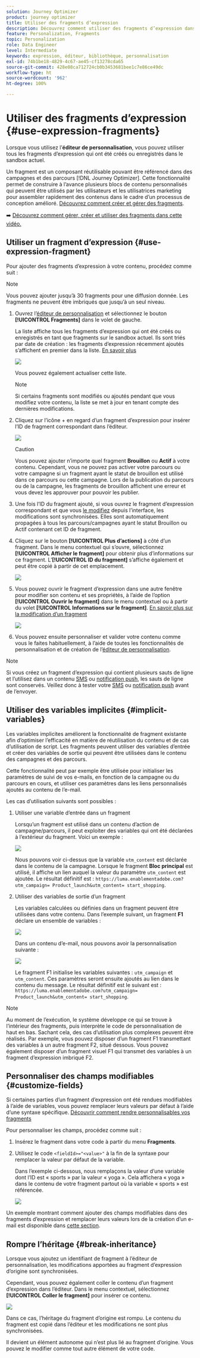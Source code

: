 ```yaml
---
solution: Journey Optimizer
product: journey optimizer
title: Utiliser des fragments d’expression
description: Découvrez comment utiliser des fragments d’expression dans l’éditeur de personnalisation de  [!DNL Journey Optimizer] .
feature: Personalization, Fragments
topic: Personalization
role: Data Engineer
level: Intermediate
keywords: expression, éditeur, bibliothèque, personnalisation
exl-id: 74b1be18-4829-4c67-ae45-cf13278cda65
source-git-commit: 428e08ca712724cb0b3453681bee1c7e86ce49dc
workflow-type: ht
source-wordcount: '962'
ht-degree: 100%

---
```


# Utiliser des fragments d’expression {#use-expression-fragments}

Lorsque vous utilisez l’**éditeur de personnalisation**, vous pouvez utiliser tous les fragments d’expression qui ont été créés ou enregistrés dans le sandbox actuel.

Un fragment est un composant réutilisable pouvant être référencé dans des campagnes et des parcours [!DNL Journey Optimizer]. Cette fonctionnalité permet de construire à l’avance plusieurs blocs de contenu personnalisés qui peuvent être utilisés par les utilisateurs et les utilisatrices marketing pour assembler rapidement des contenus dans le cadre d’un processus de conception amélioré. [Découvrez comment créer et gérer des fragments](../content-management/fragments.md).

➡️ [Découvrez comment gérer, créer et utiliser des fragments dans cette vidéo.](../content-management/fragments.md#video-fragments)

## Utiliser un fragment d’expression {#use-expression-fragment}

Pour ajouter des fragments d’expression à votre contenu, procédez comme suit :

>[!NOTE]
>
>Vous pouvez ajouter jusqu’à 30 fragments pour une diffusion donnée. Les fragments ne peuvent être imbriqués que jusqu’à un seul niveau.

1. Ouvrez l’[éditeur de personnalisation](personalization-build-expressions.md) et sélectionnez le bouton **[!UICONTROL Fragments]** dans le volet de gauche.

   La liste affiche tous les fragments d’expression qui ont été créés ou enregistrés en tant que fragments sur le sandbox actuel. Ils sont triés par date de création : les fragments d’expression récemment ajoutés s’affichent en premier dans la liste. [En savoir plus](../content-management/fragments.md#create-expression-fragment)

   ![](assets/expression-fragments-pane.png)

   Vous pouvez également actualiser cette liste.

   >[!NOTE]
   >
   >Si certains fragments sont modifiés ou ajoutés pendant que vous modifiez votre contenu, la liste se met à jour en tenant compte des dernières modifications.

1. Cliquez sur l’icône + en regard d’un fragment d’expression pour insérer l’ID de fragment correspondant dans l’éditeur.

   ![](assets/expression-fragment-add.png)

   >[!CAUTION]
   >
   >Vous pouvez ajouter n’importe quel fragment **Brouillon** ou **Actif** à votre contenu. Cependant, vous ne pouvez pas activer votre parcours ou votre campagne si un fragment ayant le statut de brouillon est utilisé dans ce parcours ou cette campagne. Lors de la publication du parcours ou de la campagne, les fragments de brouillon affichent une erreur et vous devez les approuver pour pouvoir les publier.

1. Une fois l’ID du fragment ajouté, si vous ouvrez le fragment d’expression correspondant et que vous [le modifiez](../content-management/fragments.md#edit-fragments) depuis l’interface, les modifications sont synchronisées. Elles sont automatiquement propagées à tous les parcours/campagnes ayant le statut Brouillon ou Actif contenant cet ID de fragment.

1. Cliquez sur le bouton **[!UICONTROL Plus d’actions]** à côté d’un fragment. Dans le menu contextuel qui s’ouvre, sélectionnez **[!UICONTROL Afficher le fragment]** pour obtenir plus d’informations sur ce fragment. L’**[!UICONTROL ID du fragment]** s’affiche également et peut être copié à partir de cet emplacement.

   ![](assets/expression-fragment-view.png)

1. Vous pouvez ouvrir le fragment d’expression dans une autre fenêtre pour modifier son contenu et ses propriétés, à l’aide de l’option **[!UICONTROL Ouvrir le fragment]** dans le menu contextuel ou à partir du volet **[!UICONTROL Informations sur le fragment]**. [En savoir plus sur la modification d’un fragment](../content-management/fragments.md#edit-fragments)

   ![](assets/expression-fragment-open.png)

1. Vous pouvez ensuite personnaliser et valider votre contenu comme vous le faites habituellement, à l’aide de toutes les fonctionnalités de personnalisation et de création de l’[éditeur de personnalisation](personalization-build-expressions.md).

>[!NOTE]
>
>Si vous créez un fragment d’expression qui contient plusieurs sauts de ligne et l’utilisez dans un contenu [SMS](../sms/create-sms.md#sms-content) ou [notification push](../push/design-push.md), les sauts de ligne sont conservés. Veillez donc à tester votre [SMS](../sms/send-sms.md) ou [notification push](../push/send-push.md) avant de l’envoyer.

## Utiliser des variables implicites {#implicit-variables}

Les variables implicites améliorent la fonctionnalité de fragment existante afin d’optimiser l’efficacité en matière de réutilisation du contenu et de cas d’utilisation de script. Les fragments peuvent utiliser des variables d’entrée et créer des variables de sortie qui peuvent être utilisées dans le contenu des campagnes et des parcours.

Cette fonctionnalité peut par exemple être utilisée pour initialiser les paramètres de suivi de vos e-mails, en fonction de la campagne ou du parcours en cours, et utiliser ces paramètres dans les liens personnalisés ajoutés au contenu de l’e-mail.

Les cas d’utilisation suivants sont possibles :

1. Utiliser une variable d’entrée dans un fragment

   Lorsqu’un fragment est utilisé dans un contenu d’action de campagne/parcours, il peut exploiter des variables qui ont été déclarées à l’extérieur du fragment. Voici un exemple :

   ![](../personalization/assets/variable-in-a-fragment.png)

   Nous pouvons voir ci-dessus que la variable `utm_content` est déclarée dans le contenu de la campagne. Lorsque le fragment **Bloc principal** est utilisé, il affiche un lien auquel la valeur du paramètre `utm_content` est ajoutée. Le résultat définitif est : `https://luma.enablementadobe.com?utm_campaign= Product_launch&utm_content= start_shopping`.

1. Utiliser des variables de sortie d’un fragment

   Les variables calculées ou définies dans un fragment peuvent être utilisées dans votre contenu. Dans l’exemple suivant, un fragment **F1** déclare un ensemble de variables :

   ![](../personalization/assets/personalize-with-variables.png)

   Dans un contenu d’e-mail, nous pouvons avoir la personnalisation suivante :

   ![](../personalization/assets/use-fragment-variable.png)

   Le fragment F1 initialise les variables suivantes : `utm_campaign` et `utm_content`. Ces paramètres seront ensuite ajoutés au lien dans le contenu du message. Le résultat définitif est le suivant est : `https://luma.enablementadobe.com?utm_campaign= Product_launch&utm_content= start_shopping`.

>[!NOTE]
>
>Au moment de l’exécution, le système développe ce qui se trouve à l’intérieur des fragments, puis interprète le code de personnalisation de haut en bas. Sachant cela, des cas d’utilisation plus complexes peuvent être réalisés. Par exemple, vous pouvez disposer d’un fragment F1 transmettant des variables à un autre fragment F2, situé dessous. Vous pouvez également disposer d’un fragment visuel F1 qui transmet des variables à un fragment d’expression imbriqué F2.


## Personnaliser des champs modifiables {#customize-fields}

Si certaines parties d’un fragment d’expression ont été rendues modifiables à l’aide de variables, vous pouvez remplacer leurs valeurs par défaut à l’aide d’une syntaxe spécifique. [Découvrir comment rendre personnalisables vos fragments](../content-management/customizable-fragments.md)

Pour personnaliser les champs, procédez comme suit :

1. Insérez le fragment dans votre code à partir du menu **Fragments**.

1. Utilisez le code `<fieldId>="<value>"` à la fin de la syntaxe pour remplacer la valeur par défaut de la variable.

   Dans l’exemple ci-dessous, nous remplaçons la valeur d’une variable dont l’ID est « sports » par la valeur « yoga ». Cela affichera « yoga » dans le contenu de votre fragment partout où la variable « sports » est référencée.

   ![](../content-management/assets/fragment-expression-use.png)

Un exemple montrant comment ajouter des champs modifiables dans des fragments d’expression et remplacer leurs valeurs lors de la création d’un e-mail est disponible dans [cette section](../content-management/customizable-fragments.md#example).

## Rompre l’héritage {#break-inheritance}

Lorsque vous ajoutez un identifiant de fragment à l’éditeur de personnalisation, les modifications apportées au fragment d’expression d’origine sont synchronisées.

Cependant, vous pouvez également coller le contenu d’un fragment d’expression dans l’éditeur. Dans le menu contextuel, sélectionnez **[!UICONTROL Coller le fragment]** pour insérer ce contenu.

![](assets/expression-fragment-paste.png)

Dans ce cas, l’héritage du fragment d’origine est rompu. Le contenu du fragment est copié dans l’éditeur et les modifications ne sont plus synchronisées.

Il devient un élément autonome qui n’est plus lié au fragment d’origine. Vous pouvez le modifier comme tout autre élément de votre code.

